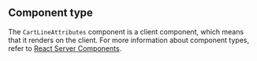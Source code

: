 ## Component type

The `CartLineAttributes` component is a client component, which means that it renders on the client. For more information about component types, refer to [React Server Components](/custom-storefronts/hydrogen/framework/react-server-components).
